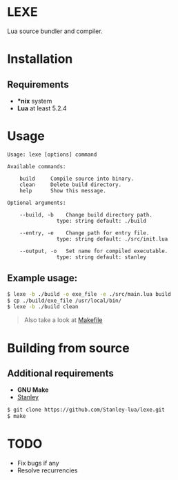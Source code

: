 # LEXE
Lua source bundler and compiler.

# Installation

## Requirements
* __*nix__ system
* __Lua__ at least 5.2.4

# Usage
    Usage: lexe [options] command

    Available commands:

        build     Compile source into binary.
        clean     Delete build directory.
        help      Show this message.

    Optional arguments:

        --build, -b    Change build directory path.
                    type: string default: ./build

        --entry, -e    Change path for entry file.
                    type: string default: ./src/init.lua

        --output, -o   Set name for compiled executable.
                    type: string default: stanley

## Example usage:
```bash
$ lexe -b ./build -o exe_file -e ./src/main.lua build
$ cp ./build/exe_file /usr/local/bin/
$ lexe -b ./build clean
```
> Also take a look at [Makefile](./Makefile)

# Building from source

## Additional requirements
* __GNU Make__
* [Stanley](https://stanley-lua.github.io/)

```bash
$ git clone https://github.com/Stanley-lua/lexe.git
$ make
```

# TODO
* Fix bugs if any
* Resolve recurrencies
